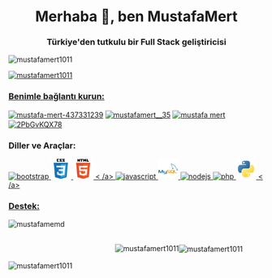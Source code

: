 <h1 align="center">Merhaba 👋, ben MustafaMert</h1>
<h3 align="center">Türkiye'den tutkulu bir Full Stack geliştiricisi</h3>

<p align="left"> <img src= "https://komarev.com/ghpvc/?username=mustafamert1011&label=Profile%20views&color=0e75b6&style=flat" alt="mustafamert1011" /> </p>

<p align="left"> <a href="https: //github.com/ryo-ma/github-profile-trophy"><img src="https://github-profile-trophy.vercel.app/?username=mustafamert1011" alt="mustafamert1011" /></ a> </p>

<h3 align="left">Benimle bağlantı kurun:</h3>
<p align="left">
<a href="https://linkedin.com/in/mustafa-mert-437331239" target="blank"><img align="center" src="https://raw.githubusercontent.com/rahuldkjain/github -profile-readme-generator/master/src/images/icons/Social/linked-in-alt.svg" alt="mustafa-mert-437331239" height="30" width="40" /></a>
<a href="https://instagram.com/mustafamert__35" target="blank"><img align="center" src="https://raw.githubusercontent.com/rahuldkjain/github-profile-readme-generator /master/src/images/icons/Social/instagram.svg" alt="mustafamert__35" height="30" width="40" /></a>
<a href="https://www.youtube.com /c/mustafa mert" target="boş"><img align="center" src="https://raw.githubusercontent.com/rahuldkjain/github-profile-readme-generator/master/src/images/icons/Social/youtube.svg" alt="mustafa mert" yüksekliği ="30" genişlik="40" /></a>
<a href="https://discord.gg/2PbGvKQX78" target="blank"><img align="center" src="https://raw.githubusercontent.com/rahuldkjain/github-profile-readme-generator /master/src/images/icons/Social/discord.svg" alt="2PbGvKQX78" height="30" width="40" /></a>
</p>

<h3 align="left">Diller ve Araçlar:</h3>
<p align="left"> <a href="https://getbootstrap.com" target="_blank" rel="noreferrer"> <img src="https://raw.githubusercontent.com/devicons/devicon /master/icons/bootstrap/bootstrap-plain-wordmark.svg" alt="bootstrap" width="40" height="40"/> </a> <a href="https://www.w3schools.com /css/" target="_blank" rel="noreferrer"> <img src="https://raw.githubusercontent.com/devicons/devicon/master/icons/css3/css3-original-wordmark.svg" alt= "css3" width="40" height="40"/> </a> <a href="https://www.w3.org/html/" target="_blank" rel="noreferrer"> <img src="https://raw.githubusercontent.com/devicons/devicon/master/icons/html5/html5-original-wordmark.svg" alt="html5" width="40" height="40"/> < /a> <a href="https://developer.mozilla.org/en-US/docs/Web/JavaScript" target="_blank" rel="noreferrer"> <img src="https://raw. githubusercontent.com/devicons/devicon/master/icons/javascript/javascript-original.svg" alt="javascript" width="40" height="40"/> </a> <a href="https:// www.mysql.com/" target="_blank" rel="noreferrer"> <img src="https://raw.githubusercontent.com/devicons/devicon/master/icons/mysql/mysql-original-wordmark.svg " alt="mysql" width="40" height="40"/> </a> <a href="https://nodejs.org" target="_blank" rel="noreferrer"> <img src="https:/ /raw.githubusercontent.com/devicons/devicon/master/icons/nodejs/nodejs-original-wordmark.svg" alt="nodejs" width="40" height="40"/> </a> <a href= "https://www.php.net" target="_blank" rel="noreferrer"> <img src="https://raw.githubusercontent.com/devicons/devicon/master/icons/php/php-original .svg" alt="php" width="40" height="40"/> </a> <a href="https://www.python.org" target="_blank" rel="noreferrer"> <img src="https://raw.githubusercontent.com/devicons/devicon/master/icons/python/python-original.svg" alt="python" width="40" height="40"/> < /a> </p>

<h3 align="left">Destek:</h3>
<p> <a href="https://www.buymeacoffee.com/mustafamemd"> <img align="left" src="https://cdn .buymeacoffee.com/buttons/v2/default-yellow.png" height="50" width="210" alt="mustafamemd" /></a> </p><br><br>

<p><img align="left" src="https://github-readme-stats.vercel.app/api/top-langs?username=mustafamert1011&show_icons=true&locale=en&layout=compact" alt="mustafamert1011" /> </p>

<p> <img align="center" src="https://github-readme-stats.vercel.app/api?username=mustafamert1011&show_icons=true&locale=en" alt="mustafamert1011" /> </p>

<p><img align="center" src="https://github-readme-streak-stats.herokuapp.com/?user=mustafamert1011&" alt="mustafamert1011" /></p>
